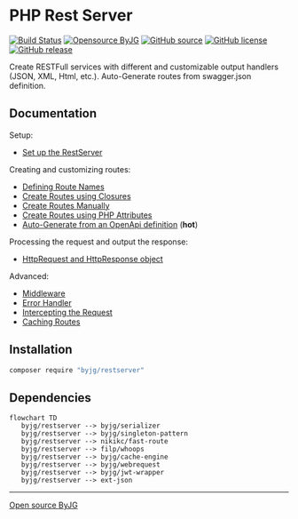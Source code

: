 # PHP Rest Server

[![Build Status](https://github.com/byjg/php-restserver/actions/workflows/phpunit.yml/badge.svg?branch=master)](https://github.com/byjg/php-restserver/actions/workflows/phpunit.yml)
[![Opensource ByJG](https://img.shields.io/badge/opensource-byjg-success.svg)](http://opensource.byjg.com)
[![GitHub source](https://img.shields.io/badge/Github-source-informational?logo=github)](https://github.com/byjg/php-restserver/)
[![GitHub license](https://img.shields.io/github/license/byjg/php-restserver.svg)](https://opensource.byjg.com/opensource/licensing.html)
[![GitHub release](https://img.shields.io/github/release/byjg/php-restserver.svg)](https://github.com/byjg/php-restserver/releases/)

Create RESTFull services with different and customizable output handlers (JSON, XML, Html, etc.).
Auto-Generate routes from swagger.json definition.

## Documentation

Setup:
- [Set up the RestServer](setup)

Creating and customizing routes:
- [Defining Route Names](defining-route-names)
- [Create Routes using Closures](routes-using-closures)
- [Create Routes Manually](routes-manually)
- [Create Routes using PHP Attributes](routes-using-php-attributes)
- [Auto-Generate from an OpenApi definition](autogenerator-routes-openapi) (**hot**)

Processing the request and output the response:
- [HttpRequest and HttpResponse object](httprequest-httpresponse)

Advanced:
- [Middleware](middleware)
- [Error Handler](error-handler)
- [Intercepting the Request](intercepting-request)
- [Caching Routes](caching-routes)

## Installation

```bash
composer require "byjg/restserver"
```

## Dependencies

```mermaid
flowchart TD
   byjg/restserver --> byjg/serializer
   byjg/restserver --> byjg/singleton-pattern
   byjg/restserver --> nikikc/fast-route
   byjg/restserver --> filp/whoops
   byjg/restserver --> byjg/cache-engine
   byjg/restserver --> byjg/webrequest
   byjg/restserver --> byjg/jwt-wrapper
   byjg/restserver --> ext-json
```

----
[Open source ByJG](http://opensource.byjg.com)

